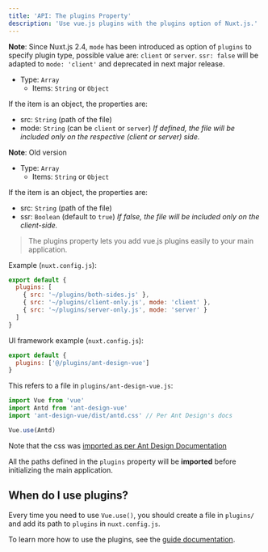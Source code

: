 ```yaml
---
title: 'API: The plugins Property'
description: 'Use vue.js plugins with the plugins option of Nuxt.js.'
---
```


**Note**: Since Nuxt.js 2.4, `mode` has been introduced as option of `plugins` to specify plugin type, possible value are: `client` or `server`. `ssr: false` will be adapted to `mode: 'client'` and deprecated in next major release.

- Type: `Array`
  - Items: `String` or `Object`

If the item is an object, the properties are:

  - src: `String` (path of the file)
  - mode: `String` (can be `client` or `server`) *If defined, the file will be included only on the respective (client or server) side.*

**Note**: Old version

- Type: `Array`
  - Items: `String` or `Object`

If the item is an object, the properties are:

  - src: `String` (path of the file)
  - ssr: `Boolean` (default to `true`) *If false, the file will be included only on the client-side.*

> The plugins property lets you add vue.js plugins easily to your main application.

Example (`nuxt.config.js`):

```js
export default {
  plugins: [
    { src: '~/plugins/both-sides.js' },
    { src: '~/plugins/client-only.js', mode: 'client' },
    { src: '~/plugins/server-only.js', mode: 'server' }
  ]
}
```

UI framework example (`nuxt.config.js`):

```js
export default {
  plugins: ['@/plugins/ant-design-vue']
}
```

This refers to a file in `plugins/ant-design-vue.js`:

```js
import Vue from 'vue'
import Antd from 'ant-design-vue'
import 'ant-design-vue/dist/antd.css' // Per Ant Design's docs

Vue.use(Antd)
```

Note that the css was [imported as per Ant Design Documentation](https://vue.ant.design/docs/vue/getting-started/#3.-Use-antd's-Components "External tip relevant to building plugins")


All the paths defined in the `plugins` property will be **imported** before initializing the main application.

## When do I use plugins?

Every time you need to use `Vue.use()`, you should create a file in `plugins/` and add its path to `plugins` in `nuxt.config.js`.

To learn more how to use the plugins, see the [guide documentation](/guide/plugins#vue-plugins).
